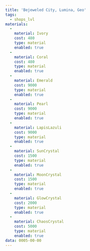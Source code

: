 ```yaml
---
title: 'Bejeweled City, Lumina, Geo'
tags:
  - shops_lvl
materials:
  -
    material: Ivory
    cost: 480
    type: material
    enabled: true
  -
    material: Coral
    cost: 480
    type: material
    enabled: true
  -
    material: Emerald
    cost: 9000
    type: material
    enabled: true
  -
    material: Pearl
    cost: 9000
    type: material
    enabled: true
  -
    material: LapisLazuli
    cost: 9000
    type: material
    enabled: true
  -
    material: SunCrystal
    cost: 1500
    type: material
    enabled: true
  -
    material: MoonCrystal
    cost: 1500
    type: material
    enabled: true
  -
    material: GlowCrystal
    cost: 2000
    type: material
    enabled: true
  -
    material: ChaosCrystal
    cost: 5000
    type: material
    enabled: true
data: 0005-00-00
---
```

